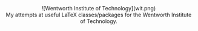 <center>![Wentworth Institute of Technology](wit.png)</center>

<center>My attempts at useful LaTeX classes/packages for the Wentworth Institute of Technology.</center>
